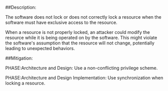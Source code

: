 ##Description:

The software does not lock or does not correctly lock a resource when the software must have exclusive access to the resource.

When a resource is not properly locked, an attacker could modify the resource while it is being operated on by the software. This might violate the software's assumption that the resource will not change, potentially leading to unexpected behaviors.

##Mitigation:


PHASE:Architecture and Design:
Use a non-conflicting privilege scheme.

PHASE:Architecture and Design Implementation:
Use synchronization when locking a resource.


